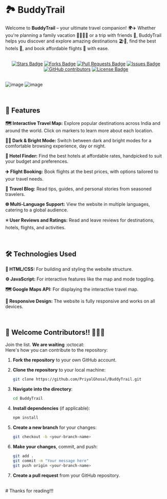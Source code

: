# 🏞️ BuddyTrail

Welcome to **BuddyTrail** – your ultimate travel companion! 🌍✈️ Whether you're planning a family vacation 👨‍👩‍👧‍👦 or a trip with friends 👫, BuddyTrail helps you discover and explore amazing destinations 🏖️🏰, find the best hotels 🏨, and book affordable flights 💺 with ease.

<br />

<div align="center">
  <a href="https://github.com/akhandpratap18/awesome-github-profile-readme/stargazers"><img src="https://img.shields.io/github/stars/akhandpratap18/awesome-github-profile-readme" alt="Stars Badge"/></a>
  <a href="https://github.com/akhandpratap18/awesome-github-profile-readme/network/members"><img src="https://img.shields.io/github/forks/akhandpratap18/awesome-github-profile-readme" alt="Forks Badge"/></a>
  <a href="https://github.com/akhandpratap18/awesome-github-profile-readme/pulls"><img src="https://img.shields.io/github/issues-pr/akhandpratap18/awesome-github-profile-readme" alt="Pull Requests Badge"/></a>
  <a href="https://github.com/akhandpratap18/awesome-github-profile-readme/issues"><img src="https://img.shields.io/github/issues/akhandpratap18/awesome-github-profile-readme" alt="Issues Badge"/></a>
  <a href="https://github.com/akhandpratap18/awesome-github-profile-readme/graphs/contributors"><img alt="GitHub contributors" src="https://img.shields.io/github/contributors/akhandpratap18/awesome-github-profile-readme?color=2b9348"></a>
  <a href="https://github.com/akhandpratap18/awesome-github-profile-readme/blob/master/LICENSE"><img src="https://img.shields.io/github/license/akhandpratap18/awesome-github-profile-readme?color=2b9348" alt="License Badge"/></a>
</div>

<br />

![image](https://github.com/user-attachments/assets/4e53b040-41de-43d0-91bd-5c31bf5b9959)
![image](https://github.com/user-attachments/assets/1a2ec256-1099-44a0-b810-7f40b544ec3a)

<br />

## 🚀 Features

**🗺️ Interactive Travel Map:** Explore popular destinations across India and around the world. Click on markers to learn more about each location.

**🌙🌞 Dark & Bright Mode:** Switch between dark and bright modes for a comfortable browsing experience, day or night.

**🏨 Hotel Finder:** Find the best hotels at affordable rates, handpicked to suit your budget and preferences.

**✈️ Flight Booking:** Book flights at the best prices, with options tailored to your travel needs.

**📝 Travel Blog:** Read tips, guides, and personal stories from seasoned travelers.

**🌐 Multi-Language Support:** View the website in multiple languages, catering to a global audience.

**⭐ User Reviews and Ratings:** Read and leave reviews for destinations, hotels, flights, and activities.

<br />

## 🛠️ Technologies Used

**📝 HTML/CSS:** For building and styling the website structure.

**⚙️ JavaScript:** For interactive features like the map and mode toggling.

**🗺️ Google Maps API:** For displaying the interactive travel map.

**📱 Responsive Design:** The website is fully responsive and works on all devices.

<br />

## 🎉 Welcome Contributors!! 👨‍💻👋

Join the list. **We are waiting** :octocat:<br />
Here's how you can contribute to the repository:

1. **Fork the repository** to your own GitHub account.
   
2. **Clone the repository** to your local machine:
   
    ```bash
    git clone https://github.com/PriyalGhosal/BuddyTrail.git
    ```
    
3. **Navigate into the directory**:
   
    ```bash
    cd BuddyTrail
    ```
    
4. **Install dependencies** (if applicable):
   
    ```bash
    npm install
    ```
    
5. **Create a new branch** for your changes:
   
    ```bash
    git checkout -b <your-branch-name>
    ```
    
6. **Make your changes**, commit, and push:
   
    ```bash
    git add .
    git commit -m "Your message here"
    git push origin <your-branch-name>
    ```

7. **Create a pull request** from your GitHub repository.
</br>
# Thanks for reading!!!
